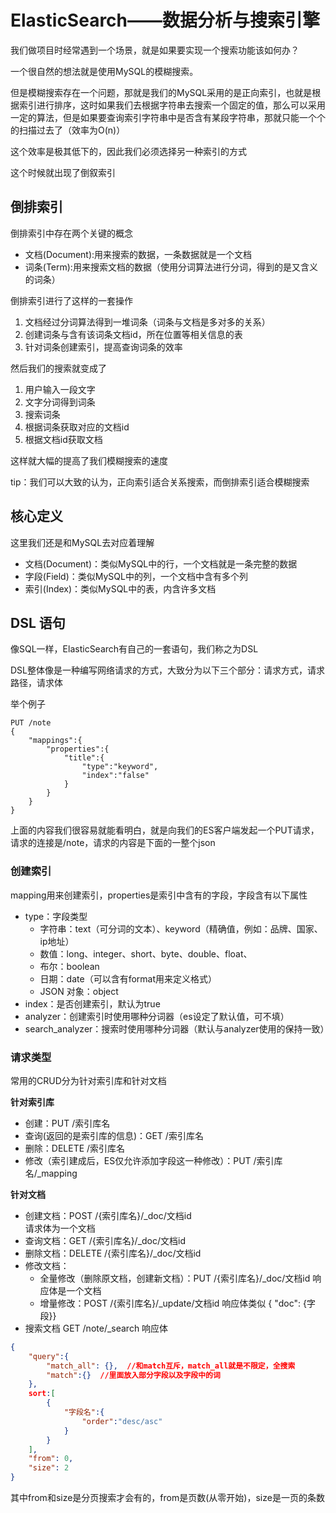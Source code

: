 # ElasticSearch——数据分析与搜索引擎

我们做项目时经常遇到一个场景，就是如果要实现一个搜索功能该如何办？

一个很自然的想法就是使用MySQL的模糊搜索。

但是模糊搜索存在一个问题，那就是我们的MySQL采用的是正向索引，也就是根据索引进行排序，这时如果我们去根据字符串去搜索一个固定的值，那么可以采用一定的算法，但是如果要查询索引字符串中是否含有某段字符串，那就只能一个个的扫描过去了（效率为O(n)）

这个效率是极其低下的，因此我们必须选择另一种索引的方式

这个时候就出现了倒叙索引

## 倒排索引

倒排索引中存在两个关键的概念

* 文档(Document):用来搜索的数据，一条数据就是一个文档
* 词条(Term):用来搜索文档的数据（使用分词算法进行分词，得到的是又含义的词条）

倒排索引进行了这样的一套操作

1. 文档经过分词算法得到一堆词条（词条与文档是多对多的关系）
2. 创建词条与含有该词条文档id，所在位置等相关信息的表
3. 针对词条创建索引，提高查询词条的效率

然后我们的搜索就变成了

1. 用户输入一段文字
2. 文字分词得到词条
3. 搜索词条
4. 根据词条获取对应的文档id
5. 根据文档id获取文档

这样就大幅的提高了我们模糊搜索的速度

tip：我们可以大致的认为，正向索引适合关系搜索，而倒排索引适合模糊搜索

## 核心定义

这里我们还是和MySQL去对应着理解

* 文档(Document)：类似MySQL中的行，一个文档就是一条完整的数据
* 字段(Field)：类似MySQL中的列，一个文档中含有多个列
* 索引(Index)：类似MySQL中的表，内含许多文档

## DSL 语句

像SQL一样，ElasticSearch有自己的一套语句，我们称之为DSL

DSL整体像是一种编写网络请求的方式，大致分为以下三个部分：请求方式，请求路径，请求体

举个例子

```DSL
PUT /note
{
	"mappings":{
		"properties":{
			"title":{
				"type":"keyword",
				"index":"false"
			}
		}
	}
}
```


上面的内容我们很容易就能看明白，就是向我们的ES客户端发起一个PUT请求，请求的连接是/note，请求的内容是下面的一整个json

### 创建索引

mapping用来创建索引，properties是索引中含有的字段，字段含有以下属性
* type：字段类型
  * 字符串：text（可分词的文本）、keyword（精确值，例如：品牌、国家、ip地址）
  * 数值：long、integer、short、byte、double、float、
  * 布尔：boolean
  * 日期：date（可以含有format用来定义格式）
  * JSON 对象：object
* index：是否创建索引，默认为true
* analyzer：创建索引时使用哪种分词器（es设定了默认值，可不填）
* search_analyzer：搜索时使用哪种分词器（默认与analyzer使用的保持一致）

### 请求类型

常用的CRUD分为针对索引库和针对文档

**针对索引库**

* 创建：PUT /索引库名
* 查询(返回的是索引库的信息)：GET /索引库名
* 删除：DELETE /索引库名
* 修改（索引建成后，ES仅允许添加字段这一种修改）：PUT /索引库名/\_mapping

**针对文档**

- 创建文档：POST /{索引库名}/\_doc/文档id   
  请求体为一个文档
- 查询文档：GET /{索引库名}/\_doc/文档id
- 删除文档：DELETE /{索引库名}/\_doc/文档id
- 修改文档：
    - 全量修改（删除原文档，创建新文档）：PUT /{索引库名}/\_doc/文档id
     响应体是一个文档
    - 增量修改：POST /{索引库名}/\_update/文档id 
      响应体类似 { "doc": {字段}}
- 搜索文档 GET /note/\_search
  响应体
```json
{ 
	"query":{ 
		"match_all": {},  //和match互斥，match_all就是不限定，全搜索
		"match":{}  //里面放入部分字段以及字段中的词
	}, 
	sort:[
		{
			"字段名":{
				"order":"desc/asc"
			}
	    }
	],
	"from": 0,
	"size": 2 
}
```
其中from和size是分页搜索才会有的，from是页数(从零开始)，size是一页的条数
